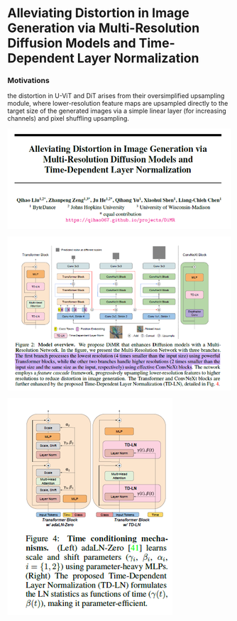 # Alleviating Distortion in Image Generation via Multi-Resolution Diffusion Models and Time-Dependent Layer Normalization

### Motivations

the distortion in U-ViT and DiT arises from their oversimplified upsampling module, where lower-resolution feature maps are upsampled directly to the target size of the generated images via a simple linear layer (for increasing channels) and pixel shuffling upsampling.


![img](res/004/001.png)

![img](res/004/002.png)

![img](res/004/003.png)